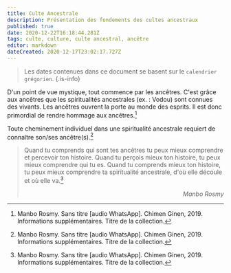 ```yaml
---
title: Culte Ancestrale
description: Présentation des fondements des cultes ancestraux
published: true
date: 2020-12-22T16:18:44.281Z
tags: culte, culture, culte ancestral, ancêtre
editor: markdown
dateCreated: 2020-12-17T23:02:17.727Z
---
```


> Les dates contenues dans ce document se basent sur le `calendrier grégorien`.
{.is-info}

D'un point de vue mystique, tout commence par les ancêtres. C'est grâce aux ancêtres que les spiritualités ancestrales (ex. : Vodou)  sont connues des vivants. Les ancêtres ouvrent la porte au monde des esprits. Il est donc primordial de rendre hommage aux ancêtres.[^1]

Toute cheminement individuel dans une spiritualité ancestrale requiert de connaître son/ses ancêtre(s).[^1]

> Quand tu comprends qui sont tes ancêtres tu peux mieux comprendre et percevoir ton histoire.
> Quand tu perçois mieux ton histoire, tu peux mieux comprendre qui tu es.
> Quand tu comprends mieux ton histoire, tu peux mieux comprendre ta spiritualité ancestrale, d'où elle découle et où elle va.[^1]
>
> <p style="text-align: right;"><i>Manbo Rosmy</i></p>

[^1]: Manbo Rosmy. Sans titre [audio WhatsApp]. Chimen Ginen, 2019. Informations supplémentaires. Titre de la collection.